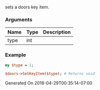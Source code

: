 sets a doors key item.
### Arguments
**Name**|**Type**|**Description**
:---|:---|:---
type|int|

### Example

```perl
my $type = 1;

$doors->SetKeyItem($type); # Returns void
```


Generated On 2018-04-29T00:35:14-07:00